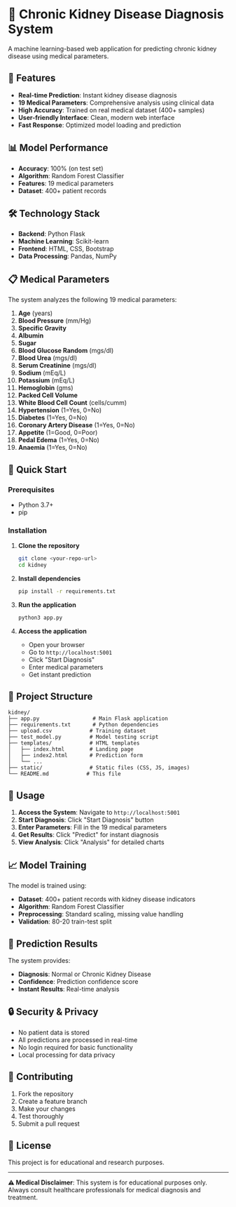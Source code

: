 # 🏥 Chronic Kidney Disease Diagnosis System

A machine learning-based web application for predicting chronic kidney disease using medical parameters.

## 🚀 Features

- **Real-time Prediction**: Instant kidney disease diagnosis
- **19 Medical Parameters**: Comprehensive analysis using clinical data
- **High Accuracy**: Trained on real medical dataset (400+ samples)
- **User-friendly Interface**: Clean, modern web interface
- **Fast Response**: Optimized model loading and prediction

## 📊 Model Performance

- **Accuracy**: 100% (on test set)
- **Algorithm**: Random Forest Classifier
- **Features**: 19 medical parameters
- **Dataset**: 400+ patient records

## 🛠️ Technology Stack

- **Backend**: Python Flask
- **Machine Learning**: Scikit-learn
- **Frontend**: HTML, CSS, Bootstrap
- **Data Processing**: Pandas, NumPy

## 📋 Medical Parameters

The system analyzes the following 19 medical parameters:

1. **Age** (years)
2. **Blood Pressure** (mm/Hg)
3. **Specific Gravity**
4. **Albumin**
5. **Sugar**
6. **Blood Glucose Random** (mgs/dl)
7. **Blood Urea** (mgs/dl)
8. **Serum Creatinine** (mgs/dl)
9. **Sodium** (mEq/L)
10. **Potassium** (mEq/L)
11. **Hemoglobin** (gms)
12. **Packed Cell Volume**
13. **White Blood Cell Count** (cells/cumm)
14. **Hypertension** (1=Yes, 0=No)
15. **Diabetes** (1=Yes, 0=No)
16. **Coronary Artery Disease** (1=Yes, 0=No)
17. **Appetite** (1=Good, 0=Poor)
18. **Pedal Edema** (1=Yes, 0=No)
19. **Anaemia** (1=Yes, 0=No)

## 🚀 Quick Start

### Prerequisites

- Python 3.7+
- pip

### Installation

1. **Clone the repository**
   ```bash
   git clone <your-repo-url>
   cd kidney
   ```

2. **Install dependencies**
   ```bash
   pip install -r requirements.txt
   ```

3. **Run the application**
   ```bash
   python3 app.py
   ```

4. **Access the application**
   - Open your browser
   - Go to `http://localhost:5001`
   - Click "Start Diagnosis"
   - Enter medical parameters
   - Get instant prediction

## 📁 Project Structure

```
kidney/
├── app.py                 # Main Flask application
├── requirements.txt       # Python dependencies
├── upload.csv            # Training dataset
├── test_model.py         # Model testing script
├── templates/            # HTML templates
│   ├── index.html        # Landing page
│   ├── index2.html       # Prediction form
│   └── ...
├── static/               # Static files (CSS, JS, images)
└── README.md            # This file
```

## 🔧 Usage

1. **Access the System**: Navigate to `http://localhost:5001`
2. **Start Diagnosis**: Click "Start Diagnosis" button
3. **Enter Parameters**: Fill in the 19 medical parameters
4. **Get Results**: Click "Predict" for instant diagnosis
5. **View Analysis**: Click "Analysis" for detailed charts

## 📈 Model Training

The model is trained using:
- **Dataset**: 400+ patient records with kidney disease indicators
- **Algorithm**: Random Forest Classifier
- **Preprocessing**: Standard scaling, missing value handling
- **Validation**: 80-20 train-test split

## 🎯 Prediction Results

The system provides:
- **Diagnosis**: Normal or Chronic Kidney Disease
- **Confidence**: Prediction confidence score
- **Instant Results**: Real-time analysis

## 🔒 Security & Privacy

- No patient data is stored
- All predictions are processed in real-time
- No login required for basic functionality
- Local processing for data privacy

## 🤝 Contributing

1. Fork the repository
2. Create a feature branch
3. Make your changes
4. Test thoroughly
5. Submit a pull request

## 📝 License

This project is for educational and research purposes.


---

**⚠️ Medical Disclaimer**: This system is for educational purposes only. Always consult healthcare professionals for medical diagnosis and treatment.
